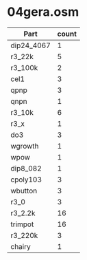 04gera.osm
==========
| **Part** | **count** |
|----------|-----------|
|dip24_4067|1| 
|r3_22k|5| 
|r3_100k|2| 
|cel1|3| 
|qpnp|3| 
|qnpn|1| 
|r3_10k|6| 
|r3_x|1| 
|do3|3| 
|wgrowth|1| 
|wpow|1| 
|dip8_082|1| 
|cpoly103|3| 
|wbutton|3| 
|r3_0|3| 
|r3_2.2k|16| 
|trimpot|16| 
|r3_220k|3| 
|chairy|1| 
